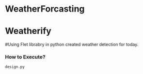 ﻿# WeatherForcasting
 # Weatherify
#Using Flet librabry in python created weather detection for today.
### How to Execute?

```python
design.py
```
